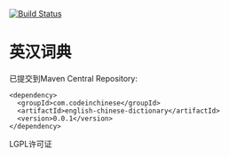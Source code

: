 [![Build Status](https://travis-ci.org/program-in-chinese/english-chinese-dictionary.svg?branch=master)](https://travis-ci.org/program-in-chinese/english-chinese-dictionary)

# 英汉词典

已提交到Maven Central Repository:
```
<dependency>
  <groupId>com.codeinchinese</groupId>
  <artifactId>english-chinese-dictionary</artifactId>
  <version>0.0.1</version>
</dependency>
```

LGPL许可证
